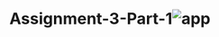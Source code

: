 # Assignment-3-Part-1![app](https://user-images.githubusercontent.com/118069137/210624354-a2a13539-2f71-45f4-a56b-30baabf3e167.png)

